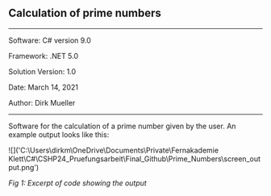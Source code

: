 ## Calculation of prime numbers
**********************************************
Software:		    C# version 9.0

Framework:          .NET 5.0

Solution Version:   1.0

Date: 			    March 14, 2021

Author:			    Dirk Mueller
**********************************************

Software for the calculation of a prime number given by the user. An example output looks like this:

![]('C:\Users\dirkm\OneDrive\Documents\Private\Fernakademie Klett\C#\CSHP24_Pruefungsarbeit\Final_Github\Prime_Numbers\screen_output.png')

*Fig 1: Excerpt of code showing the output* 